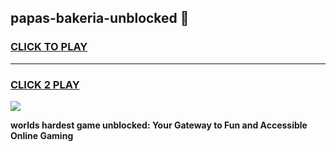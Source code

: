
## papas-bakeria-unblocked 👋
<h3>
<a href="https://premium.freeplayer.one?title=papas-bakeria-unblocked&ref=14F">CLICK TO PLAY</a></h3>
<hr>

<h3>
<a href="https://premium.freeplayer.one?title=papas-bakeria-unblocked&ref=14F">CLICK 2 PLAY</a>
  
</h3>

<a href="https://premium.freeplayer.one?title=papas-bakeria-unblocked&ref=12F/"><img src="https://clearcache.store/games.png"></a>


**worlds hardest game unblocked: Your Gateway to Fun and Accessible Online Gaming**
